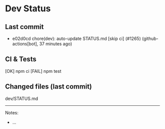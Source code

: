# Dev Status

## Last commit
- e02d0cd chore(dev): auto-update STATUS.md [skip ci] (#1265) (github-actions[bot], 37 minutes ago)
## CI & Tests
[OK] npm ci
[FAIL] npm test

## Changed files (last commit)
dev/STATUS.md

---
Notes:
- ...
